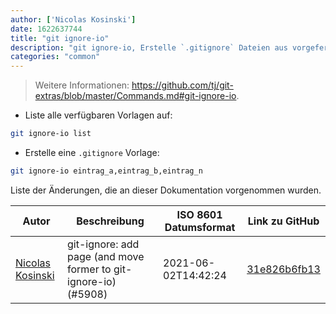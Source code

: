 ```yaml
---
author: ['Nicolas Kosinski']
date: 1622637744
title: "git ignore-io"
description: "git ignore-io, Erstelle `.gitignore` Dateien aus vorgefertigten Vorlagen."
categories: "common"
---
```

> Weitere Informationen: <https://github.com/tj/git-extras/blob/master/Commands.md#git-ignore-io>.

- Liste alle verfügbaren Vorlagen auf:

```bash
git ignore-io list
```

- Erstelle eine `.gitignore` Vorlage:

```bash
git ignore-io eintrag_a,eintrag_b,eintrag_n
```
Liste der Änderungen, die an dieser Dokumentation vorgenommen wurden.


Autor | Beschreibung | ISO 8601 Datumsformat | Link zu GitHub
------|-----|-----|-----
[Nicolas Kosinski](mailto:nicokosi@yahoo.com) | git-ignore: add page (and move former to git-ignore-io) (#5908) | 2021-06-02T14:42:24 | [31e826b6fb13](https://github.com/tldr-pages/tldr/commit/31e826b6fb13a3be11c9b96983c943c844a9c796)

